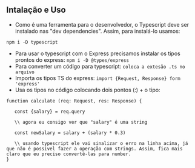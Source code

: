 ## Intalação e Uso

- Como é uma ferramenta para o desenvolvedor, o Typescript deve ser instalado nas "dev dependencies". Assim, para instalá-lo usamos:

``` npm i -D typescript ```
- Para usar o typescript com o Express precisamos instalar os tipos prontos do express:
``` npm i -D @types/express ```
- Para converter um código para typescript: 
``` coloca a extesão .ts no arquivo ```
- Importa os tipos TS do express:
``` import {Request, Response} form 'express' ```
- Usa os tipos no código colocando dois pontos (:) + o tipo:
``` 
function calculate (req: Request, res: Response) {
   
   const {salary} = req.query
   
   \\ agora eu consigo ver que "salary" é uma string

   const newSalary = salary + (salary * 0.3)

   \\ usando typescript ele vai sinalizar o erro na linha acima, já que não é possivel fazer a operação com strings. Assim, fica mais claro que eu preciso convertê-las para number. 
}
```
